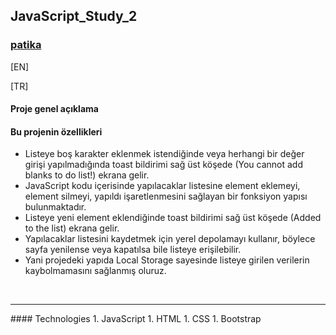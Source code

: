 ## JavaScript_Study_2

### [patika](https://academy.patika.dev/tr/profile)
[EN] <br>



[TR] <br>
#### Proje genel açıklama
#### Bu projenin özellikleri
* Listeye boş karakter eklenmek istendiğinde veya herhangi bir değer girişi yapılmadığında toast bildirimi sağ üst köşede (You cannot add blanks to do list!) ekrana gelir.
* JavaScript kodu içerisinde yapılacaklar listesine element eklemeyi, element silmeyi, yapıldı işaretlenmesini sağlayan bir fonksiyon yapısı bulunmaktadır.
* Listeye yeni element eklendiğinde toast bildirimi sağ üst köşede (Added to the list) ekrana gelir. 
* Yapılacaklar listesini kaydetmek için yerel depolamayı kullanır, böylece sayfa yenilense veya kapatılsa bile listeye erişilebilir.
* Yani projedeki yapıda Local Storage sayesinde listeye girilen verilerin kaybolmamasını sağlanmış oluruz.
<br>
<hr>
#### Technologies
1. JavaScript
1. HTML
1. CSS
1. Bootstrap
